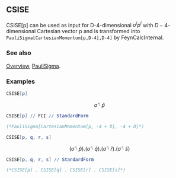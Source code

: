 ## CSISE

CSISE[p] can be used as input for D-4-dimensional $\sigma^i p^i$ with $D-4$-dimensional Cartesian vector p and is transformed into `PauliSigma[CartesianMomentum[p,D-4],D-4]` by FeynCalcInternal.

### See also

[Overview](Extra/FeynCalc.md), [PauliSigma](PauliSigma.md).

### Examples

```mathematica
CSISE[p]
```

$$\hat{\sigma }\cdot \hat{p}$$

```mathematica
CSISE[p] // FCI // StandardForm

(*PauliSigma[CartesianMomentum[p, -4 + D], -4 + D]*)
```

```mathematica
CSISE[p, q, r, s]
```

$$\left(\hat{\sigma }\cdot \hat{p}\right).\left(\hat{\sigma }\cdot \hat{q}\right).\left(\hat{\sigma }\cdot \hat{r}\right).\left(\hat{\sigma }\cdot \hat{s}\right)$$

```mathematica
CSISE[p, q, r, s] // StandardForm

(*CSISE[p] . CSISE[q] . CSISE[r] . CSISE[s]*)
```